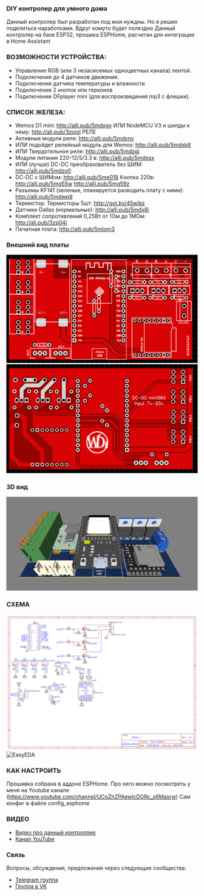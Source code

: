 ### DIY контролер для умного дома
Данный контролер был разработан под мои нуждны. Но я решил поделиться наработками. Вдруг комуто будет полездно
Данный контролер на базе ESP32, прошика ESPHome, расчитан для интеграции в Home Assistant


### ВОЗМОЖНОСТИ УСТРОЙСТВА:
* Управление RGB (или 3 незасисемых одноцветных канала) лентой.
* Подключение до 4 датчиков движения.
* Подключение датчика температуры и влажности
* Подключение 2 кнопок или герконов
* Подключение DFplayer mini (для воспроизведения mp3 с флешки).


### СПИСОК ЖЕЛЕЗА:
* Wemos D1 mini: http://alli.pub/5mdxgv ИЛИ NodeMCU V3 и шилды к нему: http://ali.pub/3zoiql РЕЛЕ
* Активные модули реле: http://alli.pub/5mdxnv
* ИЛИ подойдет релейный модуль для Wemos: http://alli.pub/5mdxk6
* ИЛИ Твердотельное реле: http://alli.pub/5mdzqj
* Модули питания 220-12/5/3.3 в: http://alli.pub/5mdxsx
* ИЛИ (лучше) DC-DC преобразователь без ШИМ: http://alli.pub/5mdzo0
* DC-DC с ШИМом: http://alli.pub/5me018 Кнопка 220в: http://alli.pub/5mg55w http://alli.pub/5mg59z
* Разъемы KF141 (зеленые, планируется разводить плату с ними): http://alli.pub/5mdwp9
* Термистор: Термисторы 5шт: http://got.by/45wjbz
* Датчики Dallas (нормальные): http://alli.pub/5mdx8i
* Комплект сопротивлений 0,25Вт от 1Ом до 1МОм: http://ali.pub/3zp04i
* Печатная плата: http://alli.pub/5mlqm3

### Внешний вид платы
![Схема](https://github.com/White-SinSay/wdi-koridor/blob/main/images/PCB_layer_up.png)
![Схема](https://github.com/White-SinSay/wdi-koridor/blob/main/images/PCB_layer_down.png)
### 3D вид
![Схема](https://github.com/White-SinSay/wdi-koridor/blob/main/images/PCB_3D.png)
### СХЕМА
![Схема](https://github.com/White-SinSay/wdi-koridor/blob/main/images/Schematic.png)
![EasyEDA](https://oshwlab.com/ivahov555/wdi-esp32_koridor)
### КАК НАСТРОИТЬ
Прошивка собрана в аддоне ESPHome.
Про него можно посмотреть у меня на Youtube канале (https://www.youtube.com/channel/UCoZhZPAewlcDGRc_s6Masrw)
Сам конфиг в файле config_esphome
 

### ВИДЕО

* <a href="https://youtu.be/2g3mg0SKGKM"> Видео про данный контроллер</a>
* <a href="https://youtube.com/user/ivahov555">Канал YouTube</a>

### Связь
Вопросы, обсуждения, предложения через следующие сообщества:
* [Telegram группа](https://t.me/ivahov_wgi)
* [Группа в VK](https://vk.com/club204251683)
